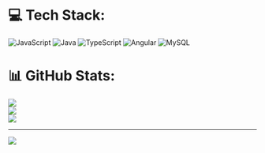 
# 💻 Tech Stack:
![JavaScript](https://img.shields.io/badge/javascript-%23323330.svg?style=for-the-badge&logo=javascript&logoColor=%23F7DF1E) ![Java](https://img.shields.io/badge/java-%23ED8B00.svg?style=for-the-badge&logo=openjdk&logoColor=white) ![TypeScript](https://img.shields.io/badge/typescript-%23007ACC.svg?style=for-the-badge&logo=typescript&logoColor=white) ![Angular](https://img.shields.io/badge/angular-%23DD0031.svg?style=for-the-badge&logo=angular&logoColor=white) ![MySQL](https://img.shields.io/badge/mysql-%2300000f.svg?style=for-the-badge&logo=mysql&logoColor=white)
# 📊 GitHub Stats:
![](https://github-readme-stats.vercel.app/api?username=brunogmadeira&theme=dark&hide_border=false&include_all_commits=false&count_private=false)<br/>
![](https://github-readme-streak-stats.herokuapp.com/?user=brunogmadeira&theme=dark&hide_border=false)<br/>
![](https://github-readme-stats.vercel.app/api/top-langs/?username=brunogmadeira&theme=dark&hide_border=false&include_all_commits=false&count_private=false&layout=compact)

---
[![](https://visitcount.itsvg.in/api?id=brunogmadeira&icon=0&color=0)](https://visitcount.itsvg.in)

<!-- Proudly created with GPRM ( https://gprm.itsvg.in ) -->
